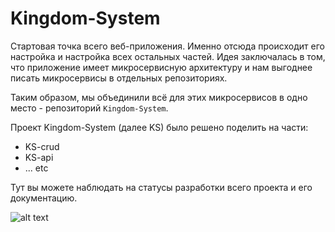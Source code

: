 # Kingdom-System

Стартовая точка всего веб-приложения. Именно отсюда происходит его настройка и настройка всех остальных частей.
Идея заключалась в том, что приложение имеет микросервисную архитектуру и нам выгоднее писать микросервисы в отдельных репозиториях.

Таким образом, мы объединили всё для этих микросервисов в одно место - репозиторий `Kingdom-System`.

Проект Kingdom-System (далее KS) было решено поделить на части:

- KS-crud
- KS-api
- ... etc

Тут вы можете наблюдать на статусы разработки всего проекта и его документацию.

![alt text](https://raw.githubusercontent.com/SicDevelop/Kingdom-System/main/docs/screenshots/Architecture.png)

